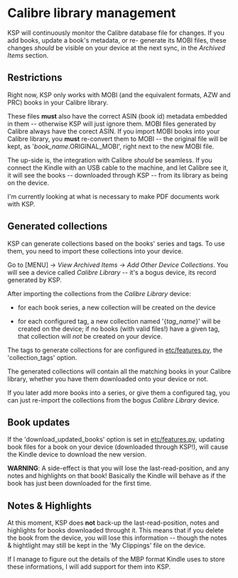 Calibre library management
==========================

KSP will continuously monitor the Calibre database file for changes.  If you add books, update a book's metadata, or re-
generate its MOBI files, these changes *should* be visible on your device at the next sync, in the _Archived Items_
section.


Restrictions
------------

Right now, KSP only works with MOBI (and the equivalent formats, AZW and PRC) books in your Calibre library.

These files **must** also have the correct ASIN (book id) metadata embedded in them -- otherwise KSP will just ignore
them. MOBI files generated by Calibre always have the corect ASIN. If you import MOBI books into your Calibre library,
you **must** re-convert them to MOBI -- the original file will be kept, as '*book_name*.ORIGINAL_MOBI', right next to
the new MOBI file.

The up-side is, the integration with Calibre *should* be seamless. If you connect the Kindle with an USB cable to the
machine, and let Calibre see it, it will see the books -- downloaded through KSP -- from its library as being on the
device.

I'm currently looking at what is necessary to make PDF documents work with KSP.


Generated collections
---------------------

KSP can generate collections based on the books' series and tags. To use them, you need to import these collections into
your device.

Go to [MENU] -> _View Archived Items_ -> _Add Other Device Collections_. You will see a device called _Calibre Library_
-- it's a bogus device, its record generated by KSP.

After importing the collections from the _Calibre Library_ device:

* for each book series, a new collection will be created on the device

* for each configured tag, a new collection named '{*tag_name*}' will be created on the device; if no books (with valid
     files!) have a given tag, that collection will *not* be created on your device.

The tags to generate collections for are configured in [etc/features.py](../etc/features.py), the 'collection_tags'
option.

The generated collections will contain all the matching books in your Calibre library, whether you have them downloaded
onto your device or not.

If you later add more books into a series, or give them a configured tag, you can just re-import the collections from
the bogus _Calibre Library_ device.


Book updates
------------

If the 'download_updated_books' option is set in [etc/features.py](../etc/features.py), updating book files for a book
on your device (downloaded through KSP!), will cause the Kindle device to download the new version.

**WARNING**: A side-effect is that you will lose the last-read-position, and any notes and highlights on that book!
Basically the Kindle will behave as if the book has just been downloaded for the first time.


Notes & Highlights
------------------

At this moment, KSP does **not** back-up the last-read-position, notes and highlights for books downloaded throught it.
This means that if you delete the book from the device, you will lose this information -- though the notes & hightlight
may still be kept in the 'My Clippings' file on the device.

If I manage to figure out the details of the MBP format Kindle uses to store these informations, I will add support for
them into KSP.
